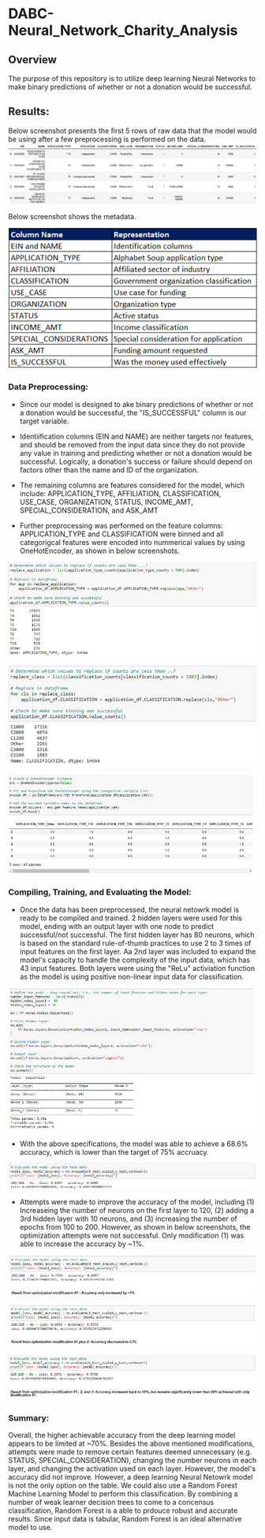 # DABC-Neural_Network_Charity_Analysis

## Overview

The purpose of this repository is to utilize deep learning Neural Networks to make binary predictions of whether or not a donation would be successful. 


## Results:

Below screenshot presents the first 5 rows of raw data that the model would be using after a few preprocessing is performed on the data.
<img src="images/1.dataframe_raw.PNG"></img>

Below screenshot shows the metadata.

<img src="images/2.metadata.PNG"></img>


### Data Preprocessing:

- Since our model is designed to ake binary predictions of whether or not a donation would be successful, the "IS_SUCCESSFUL" column is our target variable.

- Identiification columns (EIN and NAME) are neither targets nor features, and should be removed from the input data since they do not provide any value in training and predicting whether or not a donation would be successful. Logically, a donation's success or failure should depend on factors other than the name and ID of the organization.

- The remaining columns are features considered for the model, which include: APPLICATION_TYPE, AFFILIATION, CLASSIFICATION, USE_CASE, ORGANIZATION, STATUS, INCOME_AMT, SPECIAL_CONSIDERATION, and ASK_AMT

- Further preprocessing was performed on the feature columns: APPLICATION_TYPE and CLASSIFICATION were binned and all categorigcal features were encoded into nummerical values by using OneHotEncoder, as shown in below screenshots.

<img src="images/3.binning_app_type.PNG"></img>

<img src="images/3.binning_classification.PNG"></img>

<img src="images/4.encoder.PNG"></img>


### Compiling, Training, and Evaluating the Model:

- Once the data has been preprocessed, the neural netowrk model is ready to be compiled and trained. 2 hidden layers were used for this model, ending with an output layer with one node to predict successful/not successful. The first hidden layer has 80 neurons, which is based on the standard rule-of-thumb practices to use 2 to 3 times of input features on the first layer. Aa 2nd layer was included to expand the model's capacity to handle the complexity of the input data, which has 43 input features. Both layers were using the "ReLu" activiation function as the model is using positive non-linear input data for classification.


<img src="images/5.define_model.PNG"></img>

- With the above specifications, the model was able to achieve a 68.6% accuracy, which is lower than the target of 75% accruacy.

<img src="images/6.model_accuracy_v0.PNG"></img>

- Attempts were made to improve the accuracy of the model, including (1) Increaseing the number of neurons on the first layer to 120, (2) adding a 3rd hidden layer with 10 neurons, and (3) increasing the number of epochs from 100 to 200. However, as shown in below screenshots, the optimization attempts were not successful. Only modification (1) was able to increase the accuracy by ~1%.

<img src="images/6.model_accuracy_v1.PNG"></img>

<img src="images/6.model_accuracy_v2.PNG"></img>

<img src="images/6.model_accuracy_v3.PNG"></img>

### Summary:

Overall, the higher achievable accuracy from the deep learning model appears to be limited at ~70%. Besides the above mentioned modifications, attempts were made to remove certain features deemed unnecessary (e.g. STATUS, SPECIAL_CONSIDERATION), changing the number neurons in each layer, and changing the activation used on each layer. However, the model's accuracy did not improve. However, a deep learning Neural Netowrk model is not the only option on the table. We could also use a Random Forest Machine Learning Model to perform this classification. By combining a number of weak learner decision trees to come to a concensus classification, Random Forest is a able to prdouce robust and accurate results. Since input data is tabular, Random Forest is an ideal alternative model to use.


